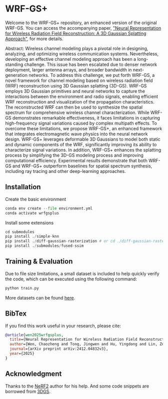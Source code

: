 # WRF-GS+
Welcome to the WRF-GS+ repository, an enhanced version of the original WRF-GS. You can access the accompanying paper, ["Neural Representation for Wireless Radiation Field Reconstruction: A 3D Gaussian Splatting Approach"](https://arxiv.org/abs/2412.04832v3), for more details.

Abstract: Wireless channel modeling plays a pivotal role in designing, analyzing, and optimizing wireless communication systems. Nevertheless, developing an effective channel modeling approach has been a long-standing challenge. This issue has been escalated due to denser network deployment, larger antenna arrays, and broader bandwidth in next-generation networks. To address this challenge, we put forth WRF-GS, a novel framework for channel modeling based on wireless radiation field (WRF) reconstruction using 3D Gaussian splatting (3D-GS). WRF-GS employs 3D Gaussian primitives and neural networks to capture the interactions between the environment and radio signals, enabling efficient WRF reconstruction and visualization of the propagation characteristics. The reconstructed WRF can then be used to synthesize the spatial spectrum for comprehensive wireless channel characterization. While WRF-GS demonstrates remarkable effectiveness, it faces limitations in capturing high-frequency signal variations caused by complex multipath effects. To overcome these limitations, we propose WRF-GS+, an enhanced framework that integrates electromagnetic wave physics into the neural network design. WRF-GS+ leverages deformable 3D Gaussians to model both static and dynamic components of the WRF, significantly improving its ability to characterize signal variations. In addition, WRF-GS+ enhances the splatting process by simplifying the 3D-GS modeling process and improving computational efficiency. Experimental results demonstrate that both WRF-GS and WRF-GS+ outperform baselines for spatial spectrum synthesis, including ray tracing and other deep-learning approaches.

## Installation
Create the basic environment
```python
conda env create --file environment.yml
conda activate wrfgsplus
```
Install some extensions
```python
cd submodules
pip install ./simple-knn
pip install ./diff-gaussian-rasterization # or cd ./diff-gaussian-rasterization && python setup.py develop
pip install ./submodules/fused-ssim
```

## Training & Evaluation
Due to file size limitations, a small dataset is included to help quickly verify the code, which can be executed using the following command:
```python
python train.py
```
More datasets can be found [here](https://github.com/XPengZhao/NeRF2?tab=readme-ov-file).<be>

## BibTex
If you find this work useful in your research, please cite:
```bibtex
@article{wen2025wrfgsplus,
  title={Neural Representation for Wireless Radiation Field Reconstruction: A 3D Gaussian Splatting Approach},
  author={Wen, Chaozheng and Tong, Jingwen and Hu, Yingdong and Lin, Zehong and Zhang, Jun},
  journal={arXiv preprint arXiv:2412.04832v3},
  year={2025}
}
```
## Acknowledgment
Thanks to the [NeRF2](https://github.com/XPengZhao/NeRF2?tab=readme-ov-file) author for his help. And some code snippets are borrowed from [3DGS](https://github.com/graphdeco-inria/gaussian-splatting/tree/main).
